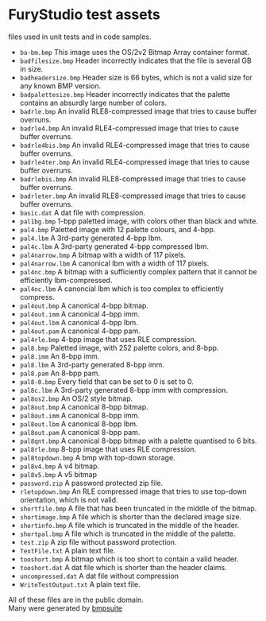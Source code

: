# FuryStudio test assets

files used in unit tests and in code samples.

- `ba-bm.bmp`			This image uses the OS/2v2 Bitmap Array container format.
- `badfilesize.bmp`		Header incorrectly indicates that the file is several GB in size.
- `badheadersize.bmp`	Header size is 66 bytes, which is not a valid size for any known BMP version.
- `badpalettesize.bmp`	Header incorrectly indicates that the palette contains an absurdly large number of colors.
- `badrle.bmp`			An invalid RLE8-compressed image that tries to cause buffer overruns.
- `badrle4.bmp`			An invalid RLE4-compressed image that tries to cause buffer overruns.
- `badrle4bis.bmp`		An invalid RLE4-compressed image that tries to cause buffer overruns.
- `badrle4ter.bmp`		An invalid RLE4-compressed image that tries to cause buffer overruns.
- `badrlebis.bmp`		An invalid RLE8-compressed image that tries to cause buffer overruns.
- `badrleter.bmp`		An invalid RLE8-compressed image that tries to cause buffer overruns.
- `basic.dat`			A dat file with compression.
- `pal1bg.bmp`			1-bpp paletted image, with colors other than black and white.
- `pal4.bmp`			Paletted image with 12 palette colours, and 4-bpp.
- `pal4.lbm`			A 3rd-party generated 4-bpp lbm.
- `pal4c.lbm`			A 3rd-party generated 4-bpp compressed lbm.
- `pal4narrow.bmp`		A bitmap with a width of 117 pixels.
- `pal4narrow.lbm`		A canonical lbm with a width of 117 pixels.
- `pal4nc.bmp`			A bitmap with a sufficiently complex pattern that it cannot be efficiently lbm-compressed.
- `pal4nc.lbm`			A canoncial lbm which is too complex to efficiently compress.
- `pal4out.bmp`			A canonical 4-bpp bitmap.
- `pal4out.imm`			A canonical 4-bpp imm.
- `pal4out.lbm`			A canonical 4-bpp lbm.
- `pal4out.pam`			A canonical 4-bpp pam.
- `pal4rle.bmp`			4-bpp image that uses RLE compression.
- `pal8.bmp`			Paletted image, with 252 palette colors, and 8-bpp.
- `pal8.imm`			An 8-bpp imm.
- `pal8.lbm`			A 3rd-party generated 8-bpp imm.
- `pal8.pam`			An 8-bpp pam.
- `pal8-0.bmp`			Every field that can be set to 0 is set to 0.
- `pal8c.lbm`			A 3rd-party generated 8-bpp imm with compression.
- `pal8os2.bmp`			An OS/2 style bitmap.
- `pal8out.bmp`			A canonical 8-bpp bitmap.
- `pal8out.imm`			A canonical 8-bpp imm.
- `pal8out.lbm`			A canonical 8-bpp lbm.
- `pal8out.pam`			A canonical 8-bpp pam.
- `pal8qnt.bmp`			A canonical 8-bpp bitmap with a palette quantised to 6 bits.
- `pal8rle.bmp`			8-bpp image that uses RLE compression.
- `pal8topdown.bmp`		A bmp with top-down storage.
- `pal8v4.bmp`			A v4 bitmap.
- `pal8v5.bmp`			A v5 bitmap
- `password.zip`		A password protected zip file.
- `rletopdown.bmp`		An RLE compressed image that tries to use top-down orientation, which is not valid.
- `shortfile.bmp`		A file that has been truncated in the middle of the bitmap.
- `shortimage.bmp`		A file which is shorter than the declared image size.
- `shortinfo.bmp`		A file which is truncated in the middle of the header.
- `shortpal.bmp`		A file which is truncated in the middle of the palette.
- `test.zip`			A zip file without password protection.
- `TextFile.txt`		A plain text file.
- `tooshort.bmp`		A bitmap which is too short to contain a valid header.
- `tooshort.dat`		A dat file which is shorter than the header claims.
- `uncompressed.dat`	A dat file without compression
- `WriteTestOutput.txt`	A plain text file.


All of these files are in the public domain.   
Many were generated by [bmpsuite](https://entropymine.com/jason/bmpsuite)

